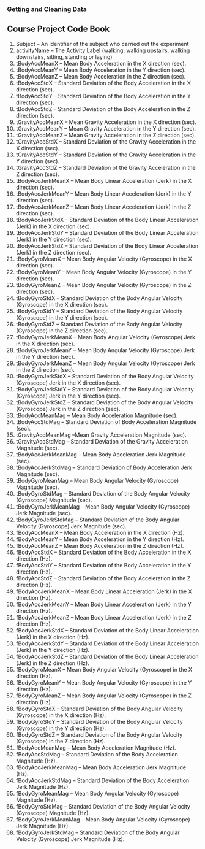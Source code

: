 ### Getting and Cleaning Data

## Course Project Code Book

1.	Subject – An identifier of the subject who carried out the experiment
2.	activityName – The Activity Label (walking, walking upstairs, walking downstairs, sitting, standing or laying)
3.	tBodyAccMeanX – Mean Body Acceleration in the X direction (sec).
4.	tBodyAccMeanY – Mean Body Acceleration in the Y direction (sec).
5.	tBodyAccMeanZ – Mean Body Acceleration in the Z direction (sec).
6.	tBodyAccStdX – Standard Deviation of the Body Acceleration in the X direction (sec).
7.	tBodyAccStdY – Standard Deviation of the Body Acceleration in the Y direction (sec).
8.	tBodyAccStdZ – Standard Deviation of the Body Acceleration in the Z direction (sec).
9.	tGravityAccMeanX – Mean Gravity Acceleration in the X direction (sec).
10.	tGravityAccMeanY – Mean Gravity Acceleration in the Y direction (sec).
11.	tGravityAccMeanZ – Mean Gravity Acceleration in the Z direction (sec).
12.	tGravityAccStdX – Standard Deviation of the Gravity Acceleration in the X direction (sec).
13.	tGravityAccStdY – Standard Deviation of the Gravity Acceleration in the Y direction (sec).
14.	tGravityAccStdZ – Standard Deviation of the Gravity Acceleration in the Z direction (sec).
15.	tBodyAccJerkMeanX – Mean Body Linear Acceleration (Jerk) in the X direction (sec).
16.	tBodyAccJerkMeanY – Mean Body Linear Acceleration (Jerk) in the Y direction (sec).
17.	tBodyAccJerkMeanZ – Mean Body Linear Acceleration (Jerk) in the Z direction (sec).
18.	tBodyAccJerkStdX – Standard Deviation of the Body Linear Acceleration (Jerk) in the X direction (sec).
19.	tBodyAccJerkStdY – Standard Deviation of the Body Linear Acceleration (Jerk) in the Y direction (sec).
20.	tBodyAccJerkStdZ – Standard Deviation of the Body Linear Acceleration (Jerk) in the Z direction (sec).
21.	tBodyGyroMeanX – Mean Body Angular Velocity (Gyroscope) in the X direction (sec).
22.	tBodyGyroMeanY – Mean Body Angular Velocity (Gyroscope) in the Y direction (sec).
23.	tBodyGyroMeanZ – Mean Body Angular Velocity (Gyroscope) in the Z direction (sec).
24.	tBodyGyroStdX – Standard Deviation of the Body Angular Velocity (Gyroscope) in the X direction (sec).
25.	tBodyGyroStdY – Standard Deviation of the Body Angular Velocity (Gyroscope) in the Y direction (sec).
26.	tBodyGyroStdZ – Standard Deviation of the Body Angular Velocity (Gyroscope) in the Z direction (sec).
27.	tBodyGyroJerkMeanX – Mean Body Angular Velocity (Gyroscope) Jerk in the X direction (sec).
28.	tBodyGyroJerkMeanY – Mean Body Angular Velocity (Gyroscope) Jerk in the Y direction (sec).
29.	tBodyGyroJerkMeanZ – Mean Body Angular Velocity (Gyroscope) Jerk in the Z direction (sec).
30.	tBodyGyroJerkStdX – Standard Deviation of the Body Angular Velocity (Gyroscope) Jerk in the X direction (sec).
31.	tBodyGyroJerkStdY – Standard Deviation of the Body Angular Velocity (Gyroscope) Jerk in the Y direction (sec).
32.	tBodyGyroJerkStdZ – Standard Deviation of the Body Angular Velocity (Gyroscope) Jerk in the Z direction (sec).
33.	tBodyAccMeanMag – Mean Body Acceleration Magnitude (sec).
34.	tBodyAccStdMag – Standard Deviation of Body Acceleration Magnitude (sec).
35.	tGravityAccMeanMag –Mean Gravity Acceleration Magnitude (sec).
36.	tGravityAccStdMag – Standard Deviation of the Gravity Acceleration Magnitude (sec).
37.	tBodyAccJerkMeanMag – Mean Body Acceleration Jerk Magnitude (sec).
38.	tBodyAccJerkStdMag – Standard Deviation of Body Acceleration Jerk Magnitude (sec).
39.	tBodyGyroMeanMag – Mean Body Angular Velocity (Gyroscope) Magnitude (sec).
40.	tBodyGyroStdMag – Standard Deviation of the Body Angular Velocity (Gyroscope) Magnitude (sec).
41.	tBodyGyroJerkMeanMag – Mean Body Angular Velocity (Gyroscope) Jerk Magnitude (sec).
42.	tBodyGyroJerkStdMag – Standard Deviation of the Body Angular Velocity (Gyroscope) Jerk Magnitude (sec).
43.	fBodyAccMeanX – Mean Body Acceleration in the X direction (Hz).
44.	fBodyAccMeanY – Mean Body Acceleration in the Y direction (Hz).
45.	fBodyAccMeanZ – Mean Body Acceleration in the Z direction (Hz).
46.	fBodyAccStdX – Standard Deviation of the Body Acceleration in the X direction (Hz).
47.	fBodyAccStdY – Standard Deviation of the Body Acceleration in the Y direction (Hz).
48.	fBodyAccStdZ – Standard Deviation of the Body Acceleration in the Z direction (Hz).
49.	fBodyAccJerkMeanX – Mean Body Linear Acceleration (Jerk) in the X direction (Hz).
50.	fBodyAccJerkMeanY – Mean Body Linear Acceleration (Jerk) in the Y direction (Hz).
51.	fBodyAccJerkMeanZ – Mean Body Linear Acceleration (Jerk) in the Z direction (Hz).
52.	fBodyAccJerkStdX – Standard Deviation of the Body Linear Acceleration (Jerk) in the X direction (Hz).
53.	fBodyAccJerkStdY – Standard Deviation of the Body Linear Acceleration (Jerk) in the Y direction (Hz).
54.	fBodyAccJerkStdZ – Standard Deviation of the Body Linear Acceleration (Jerk) in the Z direction (Hz).
55.	fBodyGyroMeanX – Mean Body Angular Velocity (Gyroscope) in the X direction (Hz).
56.	fBodyGyroMeanY – Mean Body Angular Velocity (Gyroscope) in the Y direction (Hz).
57.	fBodyGyroMeanZ – Mean Body Angular Velocity (Gyroscope) in the Z direction (Hz).
58.	fBodyGyroStdX – Standard Deviation of the Body Angular Velocity (Gyroscope) in the X direction (Hz).
59.	fBodyGyroStdY – Standard Deviation of the Body Angular Velocity (Gyroscope) in the Y direction (Hz).
60.	fBodyGyroStdZ – Standard Deviation of the Body Angular Velocity (Gyroscope) in the Z direction (Hz).
61.	fBodyAccMeanMag – Mean Body Acceleration Magnitude (Hz).
62.	fBodyAccStdMag – Standard Deviation of the Body Acceleration Magnitude (Hz).
63.	fBodyAccJerkMeanMag – Mean Body Acceleration Jerk Magnitude (Hz).
64.	fBodyAccJerkStdMag – Standard Deviation of the Body Acceleration Jerk Magnitude (Hz).
65.	fBodyGyroMeanMag – Mean Body Angular Velocity (Gyroscope) Magnitude (Hz).
66.	fBodyGyroStdMag – Standard Deviation of the Body Angular Velocity (Gyroscope) Magnitude (Hz).
67.	fBodyGyroJerkMeanMag – Mean Body Angular Velocity (Gyroscope) Jerk Magnitude (Hz).
68.	fBodyGyroJerkStdMag – Standard Deviation of the Body Angular Velocity (Gyroscope) Jerk Magnitude (Hz).

